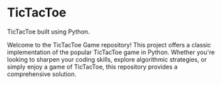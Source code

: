 # TicTacToe
TicTacToe built using Python.

Welcome to the TicTacToe Game repository! This project offers a classic implementation of the popular TicTacToe game in Python. Whether you're looking to sharpen your coding skills, explore algorithmic strategies, or simply enjoy a game of TicTacToe, this repository provides a comprehensive solution.
